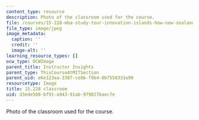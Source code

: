 ```yaml
---
content_type: resource
description: Photo of the classroom used for the course.
file: /courses/15-228-mba-study-tour-innovation-islands-how-new-zealand-became-a-global-player-in-the-race-to-innovate-spring-2016/d3ede508bf91a94391ab979027baec7e_15-228-classroom.jpg
file_type: image/jpeg
image_metadata:
  caption: ''
  credit: ''
  image-alt: ''
learning_resource_types: []
ocw_type: OCWImage
parent_title: Instructor Insights
parent_type: ThisCourseAtMITSection
parent_uid: e6e123ea-3387-ce86-f9b4-0b7558331e90
resourcetype: Image
title: 15.228 classroom
uid: d3ede508-bf91-a943-91ab-979027baec7e
---
```

Photo of the classroom used for the course.

